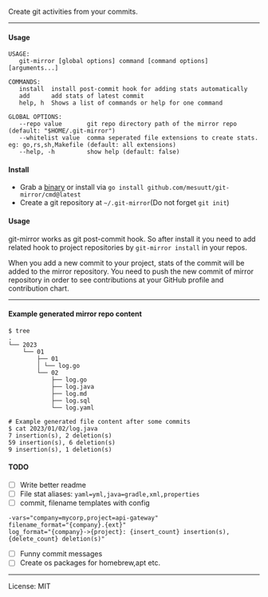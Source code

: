 Create git activities from your commits.

---

#### Usage

```shell
USAGE:
   git-mirror [global options] command [command options] [arguments...]

COMMANDS:
   install  install post-commit hook for adding stats automatically
   add      add stats of latest commit
   help, h  Shows a list of commands or help for one command

GLOBAL OPTIONS:
   --repo value       git repo directory path of the mirror repo (default: "$HOME/.git-mirror")
   --whitelist value  comma seperated file extensions to create stats. eg: go,rs,sh,Makefile (default: all extensions)
   --help, -h         show help (default: false)
```

#### Install
- Grab a [binary](https://github.com/mesuutt/git-mirror/releases) or install via `go install github.com/mesuutt/git-mirror/cmd@latest`
- Create a git repository at `~/.git-mirror`(Do not forget `git init`)

#### Usage

git-mirror works as git post-commit hook. 
So after install it you need to add related hook to project repositories by `git-mirror install` in your repos.  

When you add a new commit to your project, stats of the commit will be added to the mirror repository.
You need to push the new commit of mirror repository in order to see contributions at your GitHub profile and contribution chart.

----

#### Example generated mirror repo content
```shell
$ tree
.
└── 2023
    └── 01
        ├── 01
        │ └── log.go
        └── 02
            ├── log.go
            ├── log.java
            ├── log.md
            ├── log.sql
            └── log.yaml

# Example generated file content after some commits
$ cat 2023/01/02/log.java
7 insertion(s), 2 deletion(s)
59 insertion(s), 6 deletion(s)
9 insertion(s), 1 deletion(s)
```

#### TODO

- [ ] Write better readme
- [ ] File stat aliases: `yaml=yml,java=gradle,xml,properties`
- [ ] commit, filename templates with config
```shell
-vars="company=mycorp,project=api-gateway"
filename_format="{company}.{ext}"
log_format="{company}->{project}: {insert_count} insertion(s), {delete_count} deletion(s)"
```
- [ ] Funny commit messages
- [ ] Create os packages for homebrew,apt etc.
----

License: MIT